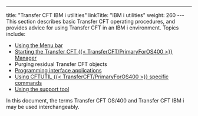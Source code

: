 ---
title: "Transfer CFT IBM i utilities"
linkTitle: "IBM i utilities"
weight: 260
---This section describes basic Transfer CFT operating procedures, and provides advice for using Transfer CFT in an IBM i environment. Topics include:

* [Using the Menu bar](using_the_menu_bar)
* [Starting the Transfer CFT {{< TransferCFT/PrimaryForOS400 >}} Manager](../../post_install_intro_ibmi/start_cft_ibmi_manager)
* Purging residual Transfer CFT objects
* [Programming interface applications](../../post_install_intro_ibmi/api_and_exits_intro_ibmi/apis_intro_ibmi)
* [Using CFTUTIL {{< TransferCFT/PrimaryForOS400 >}} specific commands](using_cftutil)
* [Using the support tool]()

In this document, the terms Transfer CFT OS/400 and Transfer CFT IBM i may be used interchangeably.
